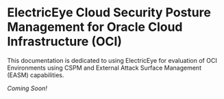 # ElectricEye Cloud Security Posture Management for Oracle Cloud Infrastructure (OCI)

This documentation is dedicated to using ElectricEye for evaluation of OCI Environments using CSPM and External Attack Surface Management (EASM) capabilities.

*Coming Soon!*